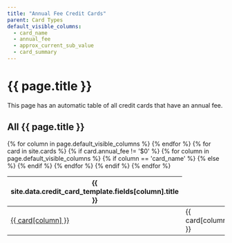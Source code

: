 ```yaml
---
title: "Annual Fee Credit Cards"
parent: Card Types
default_visible_columns:
  - card_name
  - annual_fee
  - approx_current_sub_value
  - card_summary
---
```


<h1>{{ page.title }}</h1>

This page has an automatic table of all credit cards that have an annual fee.

## All {{ page.title }}

<!-- Load the necessary styles and scripts for DataTables -->
<link rel="stylesheet" type="text/css" href="https://cdn.datatables.net/1.13.2/css/jquery.dataTables.css">
<script type="text/javascript" charset="utf8" src="https://code.jquery.com/jquery-3.6.3.min.js"></script>
<script type="text/javascript" charset="utf8" src="https://cdn.datatables.net/1.13.2/js/jquery.dataTables.js"></script>

<!-- DataTables Initialization -->
<script>
$(document).ready( function () {
    $('#{{ page.title }}_cards_table').DataTable({
      ordering: true
    });
} );
</script>

<table id="{{ page.title }}_cards_table">
  <thead>
    <tr>
      {% for column in page.default_visible_columns %}
        <th>{{ site.data.credit_card_template.fields[column].title }}</th>
      {% endfor %}
    </tr>
  </thead>
  <tbody>
    {% for card in site.cards %}
      {% if card.annual_fee != '$0' %}
        <tr>
          {% for column in page.default_visible_columns %}
            {% if column == 'card_name' %}
              <td><a href="{{ card.url }}">{{ card[column] }}</a></td>
            {% else %}
              <td>{{ card[column] }}</td>
            {% endif %}
          {% endfor %}
        </tr>
      {% endif %}
    {% endfor %}
  </tbody>
</table>
